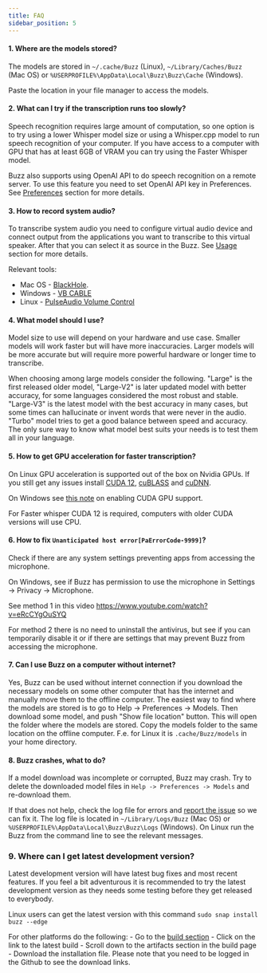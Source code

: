 ```yaml
---
title: FAQ
sidebar_position: 5
---
```


#### 1. Where are the models stored?

   The models are stored in `~/.cache/Buzz` (Linux), `~/Library/Caches/Buzz`
   (Mac OS) or `%USERPROFILE%\AppData\Local\Buzz\Buzz\Cache` (Windows).

   Paste the location in your file manager to access the models.

#### 2. What can I try if the transcription runs too slowly?

   Speech recognition requires large amount of computation, so one option is to try using a lower Whisper model size or using a Whisper.cpp model to run speech recognition of your computer. If you have access to a computer with GPU that has at least 6GB of VRAM you can try using the Faster Whisper model.

   Buzz also supports using OpenAI API to do speech recognition on a remote server. To use this feature you need to set OpenAI API key in Preferences. See [Preferences](https://chidiwilliams.github.io/buzz/docs/preferences) section for more details.

#### 3. How to record system audio?

   To transcribe system audio you need to configure virtual audio device and connect output from the applications you want to transcribe to this virtual speaker. After that you can select it as source in the Buzz. See [Usage](https://chidiwilliams.github.io/buzz/docs/usage/live_recording) section for more details.

   Relevant tools:
   - Mac OS - [BlackHole](https://github.com/ExistentialAudio/BlackHole).
   - Windows - [VB CABLE](https://vb-audio.com/Cable/)
   - Linux - [PulseAudio Volume Control](https://wiki.ubuntu.com/record_system_sound)

#### 4. What model should I use?

   Model size to use will depend on your hardware and use case. Smaller models will work faster but will have more inaccuracies. Larger models will be more accurate but will require more powerful hardware or longer time to transcribe. 

   When choosing among large models consider the following. "Large" is the first released older model, "Large-V2" is later updated model with better accuracy, for some languages considered the most robust and stable. "Large-V3" is the latest model with the best accuracy in many cases, but some times can hallucinate or invent words that were never in the audio. "Turbo" model tries to get a good balance between speed and accuracy. The only sure way to know what model best suits your needs is to test them all in your language. 

#### 5. How to get GPU acceleration for faster transcription?

   On Linux GPU acceleration is supported out of the box on Nvidia GPUs. If you still get any issues install [CUDA 12](https://developer.nvidia.com/cuda-downloads), [cuBLASS](https://developer.nvidia.com/cublas) and [cuDNN](https://developer.nvidia.com/cudnn).

   On Windows see [this note](https://github.com/chidiwilliams/buzz/blob/main/CONTRIBUTING.md#gpu-support) on enabling CUDA GPU support.

   For Faster whisper CUDA 12 is required, computers with older CUDA versions will use CPU.   

#### 6. How to fix `Unanticipated host error[PaErrorCode-9999]`?

   Check if there are any system settings preventing apps from accessing the microphone.

   On Windows, see if Buzz has permission to use the microphone in Settings -> Privacy -> Microphone.

   See method 1 in this video https://www.youtube.com/watch?v=eRcCYgOuSYQ

   For method 2 there is no need to uninstall the antivirus, but see if you can temporarily disable it or if there are settings that may prevent Buzz from accessing the microphone.

#### 7. Can I use Buzz on a computer without internet?

   Yes, Buzz can be used without internet connection if you download the necessary models on some other computer that has the internet and manually move them to the offline computer. The easiest way to find where the models are stored is to go to Help -> Preferences -> Models. Then download some model, and push "Show file location" button. This will open the folder where the models are stored. Copy the models folder to the same location on the offline computer. F.e. for Linux it is `.cache/Buzz/models` in your home directory.

#### 8. Buzz crashes, what to do?

   If a model download was incomplete or corrupted, Buzz may crash. Try to delete the downloaded model files in `Help -> Preferences -> Models` and re-download them.

   If that does not help, check the log file for errors and [report the issue](https://github.com/chidiwilliams/buzz/issues) so we can fix it. The log file is located in `~/Library/Logs/Buzz` (Mac OS) or `%USERPROFILE%\AppData\Local\Buzz\Buzz\Logs` (Windows). On Linux run the Buzz from the command line to see the relevant messages.

### 9. Where can I get latest development version?

   Latest development version will have latest bug fixes and most recent features. If you feel a bit adventurous it is recommended to try the latest development version as they needs some testing before they get released to everybody. 

   Linux users can get the latest version with this command `sudo snap install buzz --edge`

   For other platforms do the following:
    - Go to the [build section](https://github.com/chidiwilliams/buzz/actions/workflows/ci.yml?query=branch%3Amain)
    - Click on the link to the latest build
    - Scroll down to the artifacts section in the build page
    - Download the installation file. Please note that you need to be logged in the Github to see the download links.